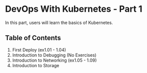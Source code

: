 # DevOps With Kubernetes - Part 1

In this part, users will learn the basics of Kubernetes. 

## Table of Contents
1. First Deploy (ex1.01 - 1.04)
1. Introduction to Debugging (No Exercises)
1. Introduction to Networking (ex1.05 - 1.09)
1. Introduction to Storage